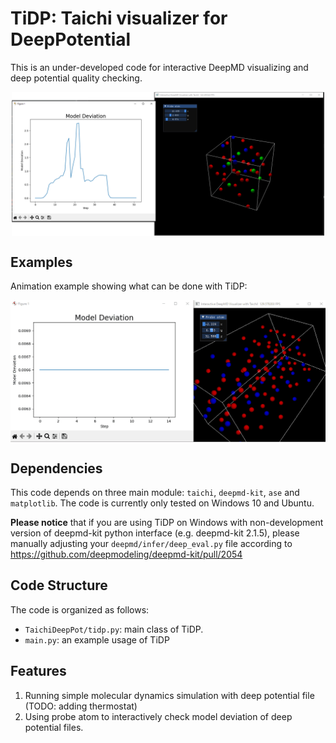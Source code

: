# TiDP: Taichi visualizer for DeepPotential

This is an under-developed code for interactive DeepMD visualizing and deep potential quality checking.

<p align="center">
  <img src="https://github.com/theAfish/TiDP/blob/main/show.png" align="center" width="500">
</p>

## Examples

Animation example showing what can be done with TiDP:

<img src="https://github.com/theAfish/TiDP/blob/main/Animation.gif" align="center" width="1000">

## Dependencies

This code depends on three main module: `taichi`, `deepmd-kit`, `ase` and `matplotlib`. The code is currently only tested on Windows 10 and Ubuntu.

**Please notice** that if you are using TiDP on Windows with non-development version of deepmd-kit python interface (e.g. deepmd-kit 2.1.5), please manually adjusting your `deepmd/infer/deep_eval.py` file according to https://github.com/deepmodeling/deepmd-kit/pull/2054

## Code Structure

The code is organized as follows:

* ``TaichiDeepPot/tidp.py``: main class of TiDP.
* ``main.py``: an example usage of TiDP

## Features
1. Running simple molecular dynamics simulation with deep potential file (TODO: adding thermostat)
2. Using probe atom to interactively check model deviation of deep potential files.
